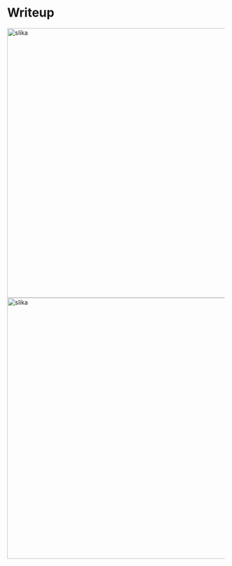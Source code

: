 # Writeup


<img width="966" height="625" alt="slika" src="https://github.com/user-attachments/assets/6559fc0f-5e84-47e1-bf63-93cc18b2fdf2" />


<img width="1541" height="605" alt="slika" src="https://github.com/user-attachments/assets/4e565867-6c1a-44a7-be93-cf70fad9a923" />
